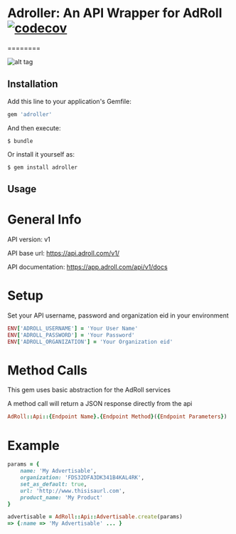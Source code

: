 # Adroller: An API Wrapper for AdRoll [![codecov](https://codecov.io/gh/springbot/adroller/branch/master/graph/badge.svg)](https://codecov.io/gh/springbot/adroller)
========

![alt tag](https://upload.wikimedia.org/wikipedia/commons/8/86/AdRoll.png)



## Installation

Add this line to your application's Gemfile:

```ruby
gem 'adroller'
```

And then execute:

    $ bundle

Or install it yourself as:

    $ gem install adroller

## Usage

General Info
============

API version: v1

API base url: https://api.adroll.com/v1/

API documentation: https://app.adroll.com/api/v1/docs

Setup
=====

Set your API username, password and organization eid in your environment

```ruby
ENV['ADROLL_USERNAME'] = 'Your User Name'
ENV['ADROLL_PASSWORD'] = 'Your Password'
ENV['ADROLL_ORGANIZATION'] = 'Your Organization eid'
```

Method Calls
============

This gem uses basic abstraction for the AdRoll services 

A method call will return a JSON response directly from the api

```ruby
AdRoll::Api::{Endpoint Name}.{Endpoint Method}({Endpoint Parameters})
```

Example
=========

```ruby
params = {
    name: 'My Advertisable',
    organization: 'FDS32DFA3DK341B4KAL4RK',
    set_as_default: true,
    url: 'http://www.thisisaurl.com',
    product_name: 'My Product'
}

advertisable = AdRoll::Api::Advertisable.create(params)
=> {:name => 'My Advertisable' ... }
```

